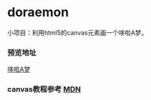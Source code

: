 # doraemon
小项目：利用html5的canvas元素画一个哆啦A梦。

### 预览地址
[哆啦A梦](https://liqinan1994.github.io/doraemon/doraemon.html)

### canvas教程参考 [MDN](https://developer.mozilla.org/zh-CN/docs/Web/API/Canvas_API/Tutorial/Drawing_shapes)